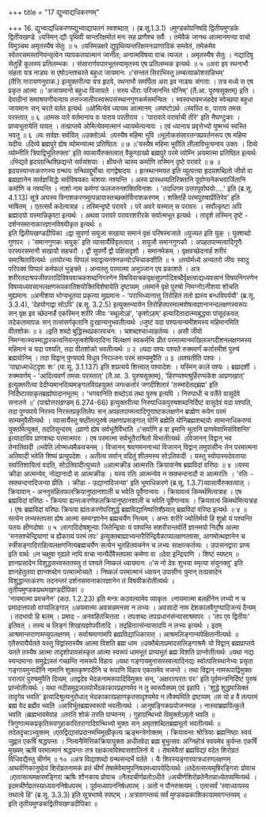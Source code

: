 +++
title = "17 द्युभ्वाद्यधिकरणम्"

+++
16. द्युभ्वाद्यधिकरणम्द्युभ्वाद्यायतनं स्वशब्दात् । (ब्र.सू.1.3.1) ॥मुण्डकोपनिषदि द्वितीयमुण्डके द्वितीयखण्डे ॥यस्मिन् द्यौः पृथिवी चान्तरिक्षमोतं मनः सह प्राणैश्च सर्वैः । तमेवैकं जानथ आत्मानमन्या वाचो विमुञ्चथ अमृतस्यैष सेतुः ॥ ५ ॥यस्मिन्नक्षरे द्युपृथिव्यन्तरिक्षमनःप्राणादिकं समवेतं, तमेकमेव स्वेतरसमस्तनियन्तृत्वेन व्यापकतयात्मानं जानीत; अनात्मविषया वाचः त्यजत । अमृतस्यैष सेतुः । नद्यादिषु सेतुर्हि कूलस्य प्रतिलम्भकः । संसारार्णवपारभूतस्यामृतस्य एष प्रतिलम्भक इत्यर्थः ॥ ५ ॥अरा इव रथनाभौ संहता यत्र नाड्यः स एषोऽन्तश्चरते बहुधा जायमानः ॥'सन्ततं सिराभिस्तु लम्बत्याकोशसन्निभम्' (तैत्ति.नारायणनुवाक.) इत्युक्तरीत्या यत्र हृदये, रथनाभौ समर्पिता अरा इव नाड्यः संगताः । तत्र मध्ये स एष प्रकृत आत्मा ॥ 'अजायमानो बहुधा विजायते । तस्य धीराः परिजानन्ति योनिम्' (तै.आ. पुरुषसूक्तम्) इति । देवादीनां समाश्रयणीयत्वाय तत्तज्जातीयस्वरूपसंस्थानगुणकर्मसमन्वितः । स्वस्वभावमजहदेव स्वेच्छया बहुधा जायमानः सन् चरते वर्तत इत्यर्थः ॥ओमित्येवं ध्यायथ आत्मानम् ॥स्पष्टोऽर्थः ॥स्वस्ति वः, पाराय तमसः परस्तात् ॥ ६ ॥तमसः पारे वर्तमानाय वः पाराय परतीराय । 'पारावारे परार्वाची तीरे' इति नैघण्टुकाः । प्राप्यभूतायेति यावत् । तत्प्राप्तये ओमित्येवमात्मानं ध्यायथेत्यन्वयः । एवं ध्यानाय प्रवृत्तेभ्यो युष्मभ्यं स्वस्ति भवतु ॥ ६ ॥यः सर्वज्ञः सर्ववित् ॥उक्तोऽर्थः ॥यस्यैष महिमा भुवि ॥भूलोकसंसारतन्त्रप्रवर्तनरूप एष महिमा यदीयः ॥दिव्ये ब्रह्मपुरे ह्येष व्योमन्यात्मा प्रतिष्ठितः ॥ ७ ॥'यस्यैष महिमा भुवीति लीलाविभूत्यन्वय उक्तः । दिव्ये व्योम्नीति त्रिपाद्विभूतिरुक्ता' इति व्यासार्यैरुक्तत्वात् वैकुण्ठाख्ये ब्रह्मपुरे परमे व्योम्नि अयमात्मा प्रतिष्ठित इत्यर्थः ॥भिद्यते हृदयग्रन्थिश्छिद्यन्ते सर्वसंशयाः । क्षीयन्ते चास्य कर्माणि तस्मिन् दृष्टे परावरे ॥ ७ ॥हृदयस्यान्तःकरणस्य ग्रन्थयः ग्रन्थिवद्दुर्मोचाः रागद्वेषादयः । हृत्स्थानमयत इति व्युत्पत्त्या हृदयशब्दितो जीवो वा ब्रह्मज्ञानेन सार्वज्ञसिद्धेः सर्वविषयकाः संशयाः नश्यन्ति । अस्य प्रारब्धव्यतिरिक्तानि पूर्वाण्यनेकभवार्जितानि कर्माणि च नश्यन्ति । नाशो नाम कर्मणां फलजननशक्तिविनाशः । 'तदधिगम उत्तरपूर्वाघयोः....' इति (ब्र.सू. 4.1.13) सूत्रे अघस्य विनाशकरणमुत्पन्नायास्तच्छक्तेर्विनाशकरणम् । शक्तिर्हि परमपुरुषाप्रीतिरेव' इति भाषितम् । एतत्सर्वं कदेत्यत्राह । तस्मिन्दृष्टे परावरे । परे अवरे यस्मात् स परावरः । सर्वोत्कृष्टा अपि ब्रह्मादयो यस्मान्निकृष्टा इत्यर्थः । अथवा परावरे परावरशरीरके सर्वात्मभूत इत्यर्थः । तादृशे तस्मिन् दृष्टे - दर्शनसमानाकारज्ञानविषयीकृत इत्यर्थः ॥  
इति द्वितीयखण्डदीपिका ॥द्वा सुपर्णा सयुजा सखाया समानं वृक्षं परिषस्वजाते ॥युज्यत इति युक् । युक्शब्दो गुणपरः । 'समानगुणकः सयुक्' इति व्यासार्यैर्विवृतत्वात् । सयुजौ समानगुणकौ । अपहतपाप्मत्वादिगुणैः परस्परसमानौ सखायौ सहचरौ । द्वौ सुपर्णौ द्वौ पक्षिसदृशौ । समानमेकम् । वृक्षवच्छेदनार्हं शरीरं समाश्रितावित्यर्थः ॥तयोरन्यः पिप्पलं स्वाद्वत्यनश्नन्नन्योऽभिचाकशीति ॥ १ ॥तयोर्मध्ये अन्यतरो जीवः स्वादु परिपक्वं पिप्पलं कर्मफलं भुङ्क्ते । अन्यस्तु परमात्मा अभुञ्जान एव प्रकाशते । अत्र शरीरतदाश्रयजीवपरादिविषयवाचकशब्दनिगरणेन विषयिवाचकवृक्षसुपर्णादिशब्दैर्वृक्षत्वाद्यध्यवसानं विषयनिगरणेन विषय्यध्यवसानलक्षणरूपकातिशयोक्तिविशेषायेति दृष्टव्यम् ॥समाने वृक्षे पुरुषो निमग्नोऽनीशया शोचति मुह्यमानः ॥अनीशया भोग्यभूतया प्रकृत्या मुह्यमानः - 'पराभिध्यानात्तु तिरोहितं ततो ह्यस्य बन्धविपर्ययौ' (ब्र.सू. 3.3.4), 'देहयोगाद्वा सोऽपि' (ब्र.सू. 3.2.5) इत्युक्तन्यायेन तिरोहितपरमात्मशेषत्वज्ञानानन्दलक्षणस्वरूपः सन् वृक्ष इव च्छेदनार्हे एकस्मिन् शरीरे जीवः 'स्थूलोऽहं', 'कृशोऽहम्' इत्यादितादात्म्यबुद्ध्या पांसूदकवत् तदेकतामापन्नः सन् तत्संसर्गकृतानि दुःखान्यनुभवतीत्यर्थः ॥जुष्टं यदा पश्यत्यन्यमीशमस्य महिमानमिति वीतशोकः ॥ २ ॥इति शब्दो बुद्धिस्थप्रकारवचनः । चशब्दश्चाध्याहर्तव्यः । असौ जीवो निमग्नात्स्वस्माद्धारकत्वनियन्तृत्वशेषित्वादिना विलक्षणं स्वकर्मभिः प्रीतं परमात्मानमखिलजगदीशनलक्षणमस्य महिमानं च यदा पश्यति, तदा वीतशोको भवतीत्यर्थः ॥ २ ॥यदा पश्यः पश्यते रुक्मवर्णं कर्तारमीशं पुरुषं ब्रह्मयोनिम् । तदा विद्वान् पुण्यपापे विधूय निरञ्जनः परमं साम्यमुपैति ॥ ३ ॥पश्यतीति पश्यः । 'पाघ्राध्माधेट्दृशः शः' (पा.सू. 3.1.137) इति शप्रत्यये शित्त्वात् पश्यादेशः । यस्मिन् काले पश्यः । ब्रह्मदर्शी । रुक्मवर्णम् - 'आदित्यवर्णं तमसः परस्तात्' (तै.आ. 3. पुरुषसूक्तम्), 'हिरण्यश्मश्रुर्हिरण्यकेश आप्रणखात्' इत्युक्तरीत्या देदीप्यमानदिव्यमङ्गलविग्रहयुक्तं जगत्कर्तारं जगदीशितारं 'तस्मादेतद्ब्रह्म' इति निर्दिष्टाव्याकृतब्रह्मोपादानभूतम् । 'भगवानिति शब्दोऽयं तथा पुरुष इत्यपि । निरुपाधी च वर्तेते वासुदेवे सनातने ॥' (पाद्मोत्तरखण्डम् 6.274-66) इत्युक्तरीत्या निरुपाधिकपुरुषशब्दनिर्दिष्टं वासुदेवं यदा पश्यति, तदा पुण्यपापे निरस्य निरस्तप्रकृतिलेपः सन् अपहतपाप्मत्वादिगुणाष्टकलक्षणेन ब्राह्मेण रूपेण परमं साम्यमुपैतीत्यर्थः । व्यासार्यैस्तु षष्ठीतत्पुरुषे लक्षणाप्रसङ्गात् योनिं ब्रह्मेति योनिब्रह्मशब्दयोः सामानाधिकरण्यं युक्तमित्युक्तं, तदतिसुन्दरम् ॥प्राणो ह्येष सर्वभूतैर्विभाति ॥'सर्वाणि ह वा इमानि भूतानि प्राणमेवाभिसंविशन्ति' इत्यादाविव प्राणशब्दः परमात्मपरः । एष परमात्मा सर्वभूतैराश्रितो विभातीत्यर्थः ॥विजानन् विद्वान् भव तेनातिवादी ॥भवेति लोण्मध्यमैकवचनम् । विजानन् श्रवणमननाभ्यां विजानन् विद्वान् तमुपासीनः तेन परमात्मना अतिवादी भवेति शिष्यं प्रत्युपदेशः । अतीत्य सर्वान् वदितुं शीलमस्य सोऽतिवादी । यस्तु स्वोपास्यदेवतायाः सर्वातिशायित्वं वदति, सोऽतिवादीत्युच्यते ॥आत्मक्रीड आत्मरतिः क्रियावानेष ब्रह्मविदां वरिष्ठः ॥ ४ ॥यस्य क्रीडा आत्मन्येव, नोद्यानादौ स आत्मक्रीडः । यस्य रतिः आत्मन्येव न स्रक्चन्दनादौ स आत्मरतिः । 'रतिः - स्रक्चन्दनादिजन्या प्रीतिः । क्रीडा - उद्यानादिजन्या' इति भूमाधिकरणे (ब्र.सू. 1.3.7)व्यासार्यैरुक्तत्वात् । क्रियावान् - अननुसंहितफलक्रियानुष्ठानशाली च भवेति पूर्वेणान्वयः । क्रियावत्वं किमर्थमित्यत्राह । एष ब्रह्मविदां वरिष्ठः - क्रियया ह्यन्तःकरणेफलक्रियानुष्ठानशाली च भवेति पूर्वेणान्वयः । क्रियावत्वं किमर्थमित्यत्राह । एषः ब्रह्मविदां वरिष्ठः क्रियया ह्यंतःकरणेपरिशुद्धे ब्रह्मविद्यानिष्पत्तिशैघ्र्यात् ब्रह्मविदां वरिष्ठ इत्यर्थः ॥ ४ ॥सत्येन लभ्यस्तपसा ह्येष आत्मा सम्यग्ज्ञानेन ब्रह्मचर्येण नित्यम् । अन्तः शरीरे ज्योतिर्मयो हि शुभ्रो यं पश्यन्ति यतयः क्षीणदोषाः ॥ ५ ॥रागादिदोषशून्याः जितेन्द्रियाः यं पश्यन्ति सशरीरान्तर्वर्ति ज्ञानमयो निर्दोष आत्मा 'मनसश्चेन्द्रियाणां च ह्यैकाग्र्यं परमं तपः' इत्युक्तबाह्याभ्यन्तरैरिन्द्रियैकाग्र्यलक्षणतपसा, आगमोत्थज्ञानेन च स्त्रीसङ्गादिराहित्यलक्षणनित्यब्रह्मचर्येण सत्येन भूतहितवचनेन च लभ्यः साक्षात्कर्तव्यः । उपासनद्वारा प्राप्य इति वार्थः ॥न चक्षुषा गृह्यते नापि वाचा नान्यैर्देवैस्तपसा कर्मणा वा ॥देवा इन्द्रियाणि । शिष्टं स्पष्टम् ॥ज्ञानप्रसादेन विशुद्धसत्त्वस्ततस्तु तं पश्यते निष्कलं ध्यायमानः ॥'स नो देवः शुभया स्मृत्या संयुनक्तु' इति ज्ञानहेतुतया ज्ञानशब्देन परमात्मोच्यते । निष्कलं परमात्मानं ध्यायन् उपासीनः पुमान् तत्प्रसादेन विशुद्धान्तःकरणः तदनन्तरं दर्शनसमानाकारज्ञानेन तं विषयीकरोतीत्यर्थः ।  
तृतीयमुण्डकप्रथमखण्डदीपिका ॥  
'नायमात्मा प्रवचनेन' (कठ. 1.2.23) इति मन्त्रः कठवल्यामेव व्याकृतः ॥नायमात्मा बलहीनेन लभ्यो न च प्रमादात्तपसो वाप्यलिङ्गात् ॥अयमात्मा अवसन्नमनसा न लभ्यः । अवसादो नाम देशकालवैगुण्यादिजन्यं दैन्यम् । तदभावो हि बलम् । प्रमादः - अनवहितचित्तता । तपःशब्दः तपःप्रधानसंन्यासाश्रमपरः । 'तप एव द्वितीयः' इतिवत् । तस्य च लिङ्गं शिखायज्ञोपवीतादि । तद्रहितात्संन्यासादपि न लभ्यः इत्यर्थः । इदम् आश्रमान्तराणामप्युपलक्षणम् । सर्वाश्रमाणामपि ब्रह्मविद्याधिकारात् । आश्रमलिङ्गान्यपेक्षितानीत्यर्थः ॥एतैरुपायैर्यतते यस्तु विद्वांस्तस्यैष आत्मा विशति ब्रह्म धाम ॥उक्तैर्बलाप्रमादसलिङ्गाश्रमैः यो विद्वान् ब्रह्मप्राप्तये यतते तस्यैष आत्मा तादृशोपायसंस्कृत आत्मा स्वरूपं धामभूतं प्राप्यभूतं ब्रह्म विशति प्राप्नोतीत्यर्थः ॥यथा नद्यः स्यन्दमानाः समुद्रेऽस्तं गच्छन्ति नामरूपे विहाय ॥यथा गङ्गायमुनासरस्वत्यादिनद्यः स्वोत्पत्तिस्थानेभ्यः प्रसृता गङ्गायमुनादीनि नामानि शुक्लकृष्णादीनि च रूपाणि विहाय एकतामेव भजन्ते । तथा विद्वान् नामरूपाद्विमुक्तः परात्परं पुरुषमुपैति दिव्यम् ॥तद्वदेव भेदकनामरूपादिविमुक्तः सन्, 'अक्षरात्परतः परः' इति पूर्वमन्त्रनिर्दिष्टं पुरुषं प्राप्नोतीत्यर्थः । यथा नदीसमुद्रजलयोर्भेदकाकारप्रहाणमेव न तु स्वरूपैक्यम् एवं इहापि । 'शुद्धे शुद्धमासिक्तं तादृगेव भवति' इत्यादिश्रुत्यनुरोधात् भेदकाकारप्रहाणकृतसादृश्यमेव न त्वैक्यमिति द्रष्टव्यम् ॥स यो ह वै तत्परमं ब्रह्म वेद ब्रह्मैव भवति ॥आविर्भूतब्रह्मस्वरूपो भवतीत्यर्थः । आनुषङ्गिकप्रयोजनमाह । नास्याब्रह्मवित्कुले भवति ॥ब्रह्मभावमेवाह ॥तरति शोकं तरति पाप्मानम् । गुहाग्रन्थिभ्यो विमुक्तोऽमृतो भवति ॥त्रिगुणात्मकप्रकृतिरूपगुहाकारितरागादिग्रन्थिभ्यो मुक्तः सन् अमृतशब्दितब्रह्मभूतो भवतीत्यर्थः ॥तदेतदृचाऽभ्युक्तम् ॥एतद्विद्यासंप्रदानमभिमुखीकृत्य ऋङ्मन्त्रेणोक्तम् । क्रियावन्तः श्रोत्रियाः ब्रह्मनिष्ठाः स्वयं जुह्वत एकर्षिं श्रद्धयन्तः । नित्यनैमित्तिकक्रियायुक्ता अधीतवेदा ब्रह्म बुभुत्सवः अग्निहोत्रं स्वयमेव कुर्वन्तः एकर्षिं मुख्यम् ऋषिं परमात्मानं श्रद्धयन्तः तत्र रक्षकत्वविश्वासशालिनो ये । तेषामेवैतां ब्रह्मविद्यां वदेत शिरोव्रतं विधिवद्यैस्तु चीर्णम् ॥ १० ॥अत्र विद्याशब्दो ग्रन्थसन्दर्भे वर्तते । यैः शिरस्यङ्गारपात्रधारणलक्षणम् आथर्वणिकानुष्ठेयं शिरोव्रतनामकं व्रतं चीर्णं तेषामेवेमामुपनिषदमध्यापयेदित्यर्थः ॥तदेतत्सत्यमृषिरङ्गिराः प्रोवाच ॥एतत्सत्यमक्षरमङ्गिरा ऋषिः शौनकाय प्रोवाच ॥नैतदचीर्णव्रतोऽधीते ॥अचीर्णशिरोव्रतेनैतन्नाध्येतव्यमित्यर्थः । इदमचीर्णव्रतस्याध्ययननिषेधपरम् । पूर्वमध्यापननिषेधपरम् । अतो न पौनरुक्त्यम् । एतत्सर्वं 'स्वाध्यायस्य तथात्वे हि' (ब्र.सू. 3.3.3) इति सूत्रभाष्ये स्पष्टम् । अत्रावगन्तव्यं सर्वं मुण्डकप्रकाशिकायामवगन्तव्यम् ॥  
इति तृतीयमुण्डकद्वितीयखण्डदीपिका ॥